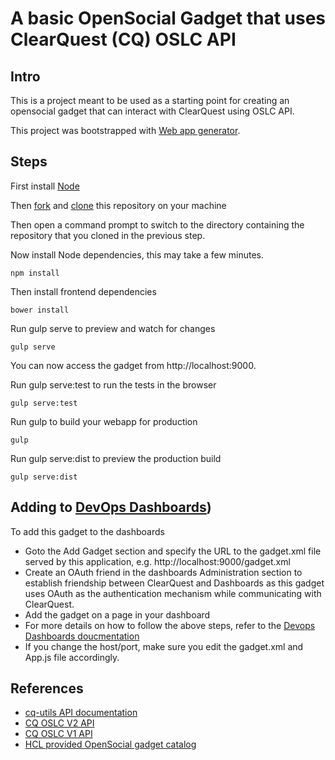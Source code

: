 # A basic OpenSocial Gadget that uses ClearQuest (CQ) OSLC API
## Intro
This is a project meant to be used as a starting point for creating an opensocial gadget that can interact with ClearQuest using OSLC API.

This project was bootstrapped with [Web app generator](https://github.com/yeoman/generator-webapp).

## Steps 
First install [Node](https://nodejs.org) 

Then [fork](https://help.github.com/articles/fork-a-repo/) and [clone](https://git-scm.com/docs/git-clone) this repository on your machine

Then open a command prompt to switch to the directory containing the repository that you cloned in the previous step.

Now install Node dependencies, this may take a few minutes.
```
npm install
```

Then install frontend dependencies
```
bower install
```

Run gulp serve to preview and watch for changes
```
gulp serve
```
You can now access the gadget from http://localhost:9000.

Run gulp serve:test to run the tests in the browser
```
gulp serve:test
```
Run gulp to build your webapp for production
```
gulp
```
Run gulp serve:dist to preview the production build
```
gulp serve:dist
```

## Adding to [DevOps Dashboards](http://www.cccqcommunity.com/dashboard_beta.html))
To add this gadget to the dashboards
* Goto the Add Gadget section and specify the URL to the gadget.xml file served by this application, e.g.
http://localhost:9000/gadget.xml
* Create an OAuth friend in the dashboards Administration section to establish friendship between ClearQuest and Dashboards as this gadget uses OAuth as the authentication mechanism while communicating with ClearQuest.
* Add the gadget on a page in your dashboard
* For more details on how to follow the above steps, refer to the [Devops Dashboards doucmentation](http://www.cccqcommunity.com/dashboard_beta.html)
* If you change the host/port, make sure you edit the gadget.xml and App.js file accordingly.

## References
* [cq-utils API documentation](https://github.com/dodash/cq-utils)
* [CQ OSLC V2 API](https://jazz.net/wiki/bin/view/Main/CqOslcV2)
* [CQ OSLC V1 API](https://jazz.net/wiki/bin/view/Main/RcmRestCmApi)
* [HCL provided OpenSocial gadget catalog](https://github.com/dodash/gadget-catalog)

